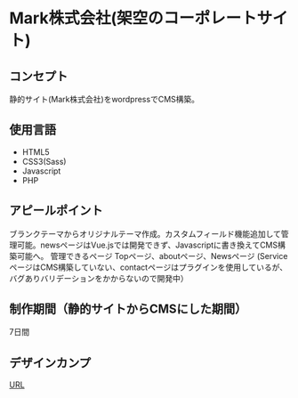    <h1>Mark株式会社(架空のコーポレートサイト)</h1>
    <h2>コンセプト</h2>
    <p>静的サイト(Mark株式会社)をwordpressでCMS構築。</p>
    <h2>使用言語</h2>
    <ul>
        <li>HTML5</li>
        <li>CSS3(Sass)</li>
        <li>Javascript</li>
        <li>PHP</li>
    </ul>
    <h2>アピールポイント</h2>
    <p>ブランクテーマからオリジナルテーマ作成。カスタムフィールド機能追加して管理可能。newsページはVue.jsでは開発できず、Javascriptに書き換えてCMS構築可能へ。
        管理できるページ Topページ、aboutページ、Newsページ
        (ServiceページはCMS構築していない、contactページはプラグインを使用しているが、バグありバリデーションをかからないので開発中）</p>
    <h2>制作期間（静的サイトからCMSにした期間）</h2>
    <p>7日間</p>
    <h2>デザインカンプ</h2>
    <p><a href="https://www.figma.com/file/95L68MFkMKEPUsQwmbTwLY/Mark.Inc-%E5%85%B1%E6%9C%89%E7%94%A8?node-id=0%3A1" target="_blank">URL</a></p>


